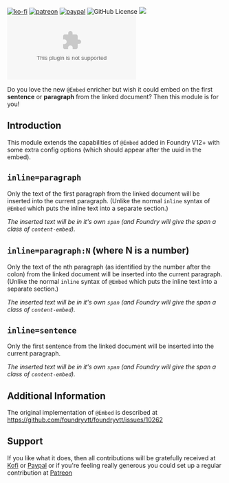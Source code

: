 [![ko-fi](https://img.shields.io/badge/Ko--Fi-farling-success)](https://ko-fi.com/farling)
[![patreon](https://img.shields.io/badge/Patreon-amusingtime-success)](https://patreon.com/amusingtime)
[![paypal](https://img.shields.io/badge/Paypal-farling-success)](https://paypal.me/farling)
![GitHub License](https://img.shields.io/github/license/farling42/fvtt-extra-embed)
![](https://img.shields.io/badge/Foundry-v9-informational)
![Latest Release Download Count](https://img.shields.io/github/downloads/farling42/fvtt-extra-embed/latest/module.zip)

Do you love the new `@Embed` enricher but wish it could embed on the first **sentence** or **paragraph** from the linked document? Then this module is for you!

## Introduction

This module extends the capabilities of `@Embed` added in Foundry V12+ with some extra config options (which should appear after the uuid in the embed).

## `inline=paragraph`

Only the text of the first paragraph from the linked document will be inserted into the current paragraph. (Unlike the normal `inline` syntax of `@Embed` which puts the inline text into a separate section.)

_The inserted text will be in it's own `span` (and Foundry will give the span a class of `content-embed`)._

## `inline=paragraph:N`  (where N is a number)

Only the text of the nth paragraph (as identified by the number after the colon) from the linked document will be inserted into the current paragraph. (Unlike the normal `inline` syntax of `@Embed` which puts the inline text into a separate section.)

_The inserted text will be in it's own `span` (and Foundry will give the span a class of `content-embed`)._

## `inline=sentence`

Only the first sentence from the linked document will be inserted into the current paragraph.

_The inserted text will be in it's own `span` (and Foundry will give the span a class of `content-embed`)._

## Additional Information

The original implementation of `@Embed` is described at https://github.com/foundryvtt/foundryvtt/issues/10262

## Support

If you like what it does, then all contributions will be gratefully received at [Kofi](https://ko-fi.com/farling) or [Paypal](https://paypal.me/farling)
or if you're feeling really generous you could set up a regular contribution at [Patreon](https://www.patreon.com/amusingtime) 
